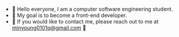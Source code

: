 - 👋 Hello everyone, I am a computer software engineering student.
- 👀 My goal is to become a front-end developer.
- 🌱 If you would like to contact me, please reach out to me at minyoung0101q@gmail.com 💞️
